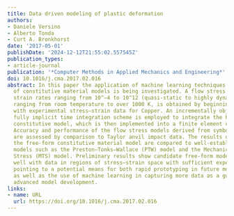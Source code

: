 ```yaml
---
title: Data driven modeling of plastic deformation
authors:
- Daniele Versino
- Alberto Tonda
- Curt A. Bronkhorst
date: '2017-05-01'
publishDate: '2024-12-12T21:55:02.557545Z'
publication_types:
- article-journal
publication: '*Computer Methods in Applied Mechanics and Engineering*'
doi: 10.1016/j.cma.2017.02.016
abstract: In this paper the application of machine learning techniques for the development
  of constitutive material models is being investigated. A flow stress model, for
  strain rates ranging from 10^−4 to 10^12 (quasi-static to highly dynamic), and temperatures
  ranging from room temperature to over 1000 K, is obtained by beginning directly
  with experimental stress–strain data for Copper. An incrementally objective and
  fully implicit time integration scheme is employed to integrate the hypo-elastic
  constitutive model, which is then implemented into a finite element code for evaluation.
  Accuracy and performance of the flow stress models derived from symbolic regression
  are assessed by comparison to Taylor anvil impact data. The results obtained with
  the free-form constitutive material model are compared to well-established strength
  models such as the Preston–Tonks–Wallace (PTW) model and the Mechanical Threshold
  Stress (MTS) model. Preliminary results show candidate free-form models comparing
  well with data in regions of stress–strain space with sufficient experimental data,
  pointing to a potential means for both rapid prototyping in future model development,
  as well as the use of machine learning in capturing more data as a guide for more
  advanced model development.
links:
- name: URL
  url: https://doi.org/10.1016/j.cma.2017.02.016
---
```


